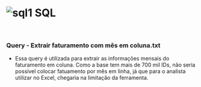 
# ![sql1](https://github.com/eusabrina/SQL/assets/67608949/7cc8f2cc-b579-4bb7-8b62-bc747326113d) SQL

<br>

### Query - Extrair faturamento com mês em coluna.txt
- Essa query é utilizada para extrair as informações mensais do faturamento em coluna. Como a base tem mais de 700 mil IDs, não seria possível colocar fatuamento por mês em linha, já que para o analista utilizar no Excel, chegaria na limitação da ferramenta.
  
<br>


